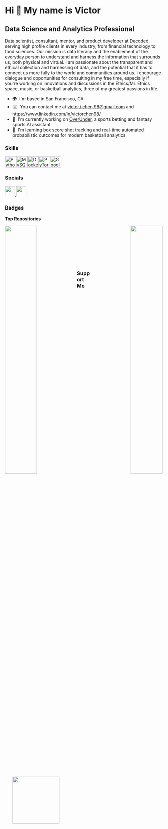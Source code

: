 Hi 👋 My name is Victor
============================

Data Science and Analytics Professional
------------------------------------------------------

Data scientist, consultant, mentor, and product developer at Decoded, serving high profile clients in every industry, from financial technology to food sciences. Our mission is data literacy and the enablement of the everyday person to understand and harness the information that surrounds us, both physical and virtual. I am passionate about the transparent and ethical collection and harnessing of data, and the potential that it has to connect us more fully to the world and communities around us. I encourage dialogue and opportunities for consulting in my free time, especially if you're working on innovations and discussions in the Ethics/ML Ethics space, music, or basketball analytics, three of my greatest passions in life.

* 🌍  I'm based in San Francisco, CA
* ✉️  You can contact me at [victor.i.chen.98@gmail.com](mailto:victor.i.chen.98@gmail.com) and https://www.linkedin.com/in/victorchen98/
* 🚀  I'm currently working on [OverUnder](http://overunder.bb), a sports betting and fantasy sports AI assistant
* 🧠  I'm learning box score shot tracking and real-time automated probabilistic outcomes for modern basketball analytics

### Skills


<p align="left">
<a href="https://www.python.org/" target="_blank" rel="noreferrer"><img src="https://raw.githubusercontent.com/danielcranney/readme-generator/main/public/icons/skills/python-colored.svg" width="36" height="36" alt="Python" /></a><a href="https://www.mysql.com/" target="_blank" rel="noreferrer"><img src="https://raw.githubusercontent.com/danielcranney/readme-generator/main/public/icons/skills/mysql-colored.svg" width="36" height="36" alt="MySQL" /></a><a href="https://www.docker.com/" target="_blank" rel="noreferrer"><img src="https://raw.githubusercontent.com/danielcranney/readme-generator/main/public/icons/skills/docker-colored.svg" width="36" height="36" alt="Docker" /></a><a href="https://pytorch.org/" target="_blank" rel="noreferrer"><img src="https://raw.githubusercontent.com/danielcranney/readme-generator/main/public/icons/skills/pytorch-colored.svg" width="36" height="36" alt="PyTorch" /></a><a href="https://cloud.google.com/" target="_blank" rel="noreferrer"><img src="https://raw.githubusercontent.com/danielcranney/readme-generator/main/public/icons/skills/googlecloud-colored.svg" width="36" height="36" alt="Google Cloud" /></a>
</p>


### Socials

<p align="left"> <a href="https://www.github.com/vchen-98" target="_blank" rel="noreferrer"> <picture> <source media="(prefers-color-scheme: dark)" srcset="https://raw.githubusercontent.com/danielcranney/readme-generator/main/public/icons/socials/github-dark.svg" /> <source media="(prefers-color-scheme: light)" srcset="https://raw.githubusercontent.com/danielcranney/readme-generator/main/public/icons/socials/github.svg" /> <img src="https://raw.githubusercontent.com/danielcranney/readme-generator/main/public/icons/socials/github.svg" width="32" height="32" /> </picture> </a> <a href="https://www.linkedin.com/in/victorchen98" target="_blank" rel="noreferrer"> <picture> <source media="(prefers-color-scheme: dark)" srcset="https://raw.githubusercontent.com/danielcranney/readme-generator/main/public/icons/socials/linkedin-dark.svg" /> <source media="(prefers-color-scheme: light)" srcset="https://raw.githubusercontent.com/danielcranney/readme-generator/main/public/icons/socials/linkedin.svg" /> <img src="https://raw.githubusercontent.com/danielcranney/readme-generator/main/public/icons/socials/linkedin.svg" width="32" height="32" /> </picture> </a></p>

### Badges

<b>Top Repositories</b>

<div width="100%" align="center"><a href="https://github.com/vchen-98/neutral_review_classification" align="left"><img align="left" width="45%" src="https://github-readme-stats.vercel.app/api/pin/?username=vchen-98&repo=neutral_review_classification&title_color=0891b2&text_color=ffffff&icon_color=0891b2&bg_color=1c1917&hide_border=true&locale=en" /></a><a href="https://github.com/vchen-98/phase_3_project" align="right"><img align="right" width="45%" src="https://github-readme-stats.vercel.app/api/pin/?username=vchen-98&repo=phase_3_project&title_color=0891b2&text_color=ffffff&icon_color=0891b2&bg_color=1c1917&hide_border=true&locale=en" /></a></div><br /><br /><br /><br /><br /><br /><br />

### Support Me

<ul style="list-style-type: none; margin: 0;">
  
<li style="display: inline-block; margin-right: 0.25rem; list-style-type: none;"><a href="https://www.ko-fi.com/vvvvc"><img src="https://storage.ko-fi.com/cdn/kofi2.png?v=3" width="150"/></a></li>
    
</ul>

